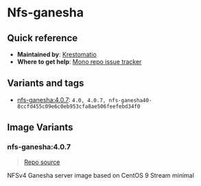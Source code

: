 # Nfs-ganesha
## Quick reference
- **Maintained by**:
[Krestomatio](https://krestomatio.com)
- **Where to get help**:
[Mono repo issue tracker](https://github.com/krestomatio/container_builder/issues)

## Variants and tags
- [nfs-ganesha:4.0.7](#nfs-ganesha407): `4.0, 4.0.7, nfs-ganesha40-8ccfd455c09e6c0eb953cfa8ae506feefebd34f0`


## Image Variants
### nfs-ganesha:4.0.7
> [Repo source](https://github.com/krestomatio/container_builder/tree/master/nfs-ganesha/nfs-ganesha40)

NFSv4 Ganesha server image based on CentOS 9 Stream minimal

